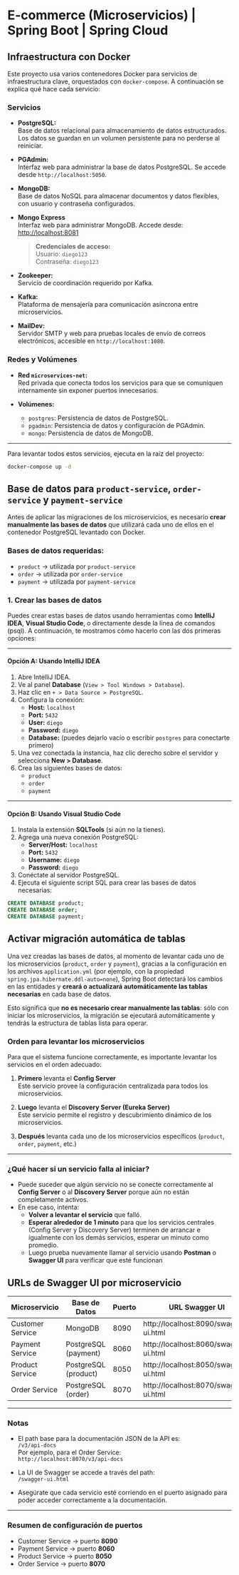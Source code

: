 # E-commerce (Microservicios) | Spring Boot | Spring Cloud

## Infraestructura con Docker

Este proyecto usa varios contenedores Docker para servicios de infraestructura clave, orquestados con `docker-compose`. A continuación se explica qué hace cada servicio:

### Servicios

- **PostgreSQL:**  
  Base de datos relacional para almacenamiento de datos estructurados. Los datos se guardan en un volumen persistente para no perderse al reiniciar.

- **PGAdmin:**  
  Interfaz web para administrar la base de datos PostgreSQL. Se accede desde `http://localhost:5050`.

- **MongoDB:**  
  Base de datos NoSQL para almacenar documentos y datos flexibles, con usuario y contraseña configurados.

- **Mongo Express**  
  Interfaz web para administrar MongoDB. Accede desde: [http://localhost:8081](http://localhost:8081)
  > **Credenciales de acceso:**  
  > Usuario: `diego123`  
  > Contraseña: `diego123`

- **Zookeeper:**  
  Servicio de coordinación requerido por Kafka.

- **Kafka:**  
  Plataforma de mensajería para comunicación asíncrona entre microservicios.

- **MailDev:**  
  Servidor SMTP y web para pruebas locales de envío de correos electrónicos, accesible en `http://localhost:1080`.

### Redes y Volúmenes

- **Red `microservices-net`:**  
  Red privada que conecta todos los servicios para que se comuniquen internamente sin exponer puertos innecesarios.

- **Volúmenes:**
    - `postgres`: Persistencia de datos de PostgreSQL.
    - `pgadmin`: Persistencia de datos y configuración de PGAdmin.
    - `mongo`: Persistencia de datos de MongoDB.

---

Para levantar todos estos servicios, ejecuta en la raíz del proyecto:

```bash
docker-compose up -d
```

## Base de datos para `product-service`, `order-service` y `payment-service`

Antes de aplicar las migraciones de los microservicios, es necesario **crear manualmente las bases de datos** que utilizará cada uno de ellos en el contenedor PostgreSQL levantado con Docker.

### Bases de datos requeridas:

- `product` → utilizada por `product-service`
- `order` → utilizada por `order-service`
- `payment` → utilizada por `payment-service`

### 1. Crear las bases de datos

Puedes crear estas bases de datos usando herramientas como **IntelliJ IDEA**, **Visual Studio Code**, o directamente desde la línea de comandos (psql). A continuación, te mostramos cómo hacerlo con las dos primeras opciones:

---

#### Opción A: Usando IntelliJ IDEA

1. Abre IntelliJ IDEA.
2. Ve al panel **Database** (`View > Tool Windows > Database`).
3. Haz clic en `+ > Data Source > PostgreSQL`.
4. Configura la conexión:
    - **Host:** `localhost`
    - **Port:** `5432`
    - **User:** `diego`
    - **Password:** `diego`
    - **Database:** (puedes dejarlo vacío o escribir `postgres` para conectarte primero)
5. Una vez conectada la instancia, haz clic derecho sobre el servidor y selecciona **New > Database**.
6. Crea las siguientes bases de datos:
    - `product`
    - `order`
    - `payment`

---

#### Opción B: Usando Visual Studio Code

1. Instala la extensión **SQLTools** (si aún no la tienes).
2. Agrega una nueva conexión PostgreSQL:
    - **Server/Host:** `localhost`
    - **Port:** `5432`
    - **Username:** `diego`
    - **Password:** `diego`
3. Conéctate al servidor PostgreSQL.
4. Ejecuta el siguiente script SQL para crear las bases de datos necesarias:

```sql
CREATE DATABASE product;
CREATE DATABASE order;
CREATE DATABASE payment;
```

## Activar migración automática de tablas

Una vez creadas las bases de datos, al momento de levantar cada uno de los microservicios (`product`, `order` y `payment`), gracias a la configuración en los archivos `application.yml` (por ejemplo, con la propiedad `spring.jpa.hibernate.ddl-auto=none`), Spring Boot detectará los cambios en las entidades y **creará o actualizará automáticamente las tablas necesarias** en cada base de datos.

Esto significa que **no es necesario crear manualmente las tablas**: sólo con iniciar los microservicios, la migración se ejecutará automáticamente y tendrás la estructura de tablas lista para operar.

### Orden para levantar los microservicios

Para que el sistema funcione correctamente, es importante levantar los servicios en el orden adecuado:

1. **Primero** levanta el **Config Server**  
   Este servicio provee la configuración centralizada para todos los microservicios.

2. **Luego** levanta el **Discovery Server (Eureka Server)**  
   Este servicio permite el registro y descubrimiento dinámico de los microservicios.

3. **Después** levanta cada uno de los microservicios específicos (`product`, `order`, `payment`, etc.)

---

### ¿Qué hacer si un servicio falla al iniciar?

- Puede suceder que algún servicio no se conecte correctamente al **Config Server** o al **Discovery Server** porque aún no están completamente activos.
- En ese caso, intenta:
    - **Volver a levantar el servicio** que falló.
    - **Esperar alrededor de 1 minuto** para que los servicios centrales (Config Server y Discovery Server) terminen de arrancar e igualmente con los demás servicios, esperar un minuto como promedio.
    - Luego prueba nuevamente llamar al servicio usando **Postman** o **Swagger UI** para verificar que esté funcionan

## URLs de Swagger UI por microservicio

| Microservicio     | Base de Datos     | Puerto | URL Swagger UI                       |
|-------------------|-------------------|--------|------------------------------------|
| Customer Service   | MongoDB           | 8090   | http://localhost:8090/swagger-ui.html  |
| Payment Service    | PostgreSQL (payment) | 8060   | http://localhost:8060/swagger-ui.html  |
| Product Service    | PostgreSQL (product) | 8050   | http://localhost:8050/swagger-ui.html  |
| Order Service      | PostgreSQL (order)   | 8070   | http://localhost:8070/swagger-ui.html  |

---

### Notas

- El path base para la documentación JSON de la API es:  
  `/v3/api-docs`  
  Por ejemplo, para el Order Service:  
  `http://localhost:8070/v3/api-docs`

- La UI de Swagger se accede a través del path:  
  `/swagger-ui.html`

- Asegúrate que cada servicio esté corriendo en el puerto asignado para poder acceder correctamente a la documentación.

---

### Resumen de configuración de puertos

- Customer Service → puerto **8090**
- Payment Service → puerto **8060**
- Product Service → puerto **8050**
- Order Service → puerto **8070**